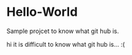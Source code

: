 # Hello-World
Sample projcet to know what git hub is.

hi it is difficult to know what git hub is... :(
